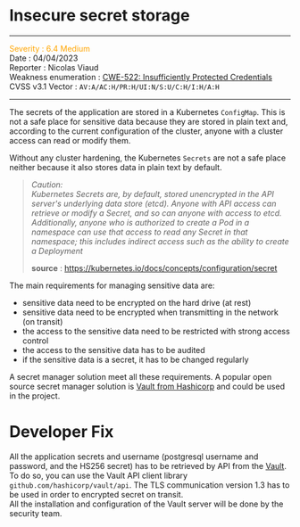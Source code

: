 # Insecure secret storage

***
<font color="orange">Severity : 6.4 Medium</font>  
Date : 04/04/2023  
Reporter : Nicolas Viaud   
Weakness enumeration : [CWE-522: Insufficiently Protected Credentials](https://cwe.mitre.org/data/definitions/522.html)  
CVSS v3.1 Vector : `AV:A/AC:H/PR:H/UI:N/S:U/C:H/I:H/A:H`
***

The secrets of the application are stored in a Kubernetes `ConfigMap`. This is not a safe place for sensitive data because they are stored in plain text and, according to the current configuration of the cluster, anyone with a cluster access can read or modify them.  

Without any cluster hardening, the Kubernetes `Secrets` are not a safe place neither because it also stores data in plain text by default.

> *Caution:*  
> *Kubernetes Secrets are, by default, stored unencrypted in the API server's underlying data store (etcd). Anyone with API access can retrieve or modify a Secret, and so can anyone with access to etcd. Additionally, anyone who is authorized to create a Pod in a namespace can use that access to read any Secret in that namespace; this includes indirect access such as the ability to create a Deployment*  
>
> **source** : https://kubernetes.io/docs/concepts/configuration/secret

The main requirements for managing sensitive data are:
* sensitive data need to be encrypted on the hard drive (at rest)
* sensitive data need to be encrypted when transmitting in the network (on transit)
* the access to the sensitive data need to be restricted with strong access control
* the access to the sensitive data has to be audited
* if the sensitive data is a secret, it has to be changed regularly

A secret manager solution meet all these requirements. A popular open source secret manager solution is [Vault from Hashicorp](https://www.hashicorp.com/products/vault) and could be used in the project.

# Developer Fix

All the application secrets and username (postgresql username and password, and the HS256 secret) has to be retrieved by API from the [Vault](https://www.hashicorp.com/products/vault). To do so, you can use the Vault API client library `github.com/hashicorp/vault/api`. The TLS communication version 1.3 has to be used in order to encrypted secret on transit.  
All the installation and configuration of the Vault server will be done by the security team.
